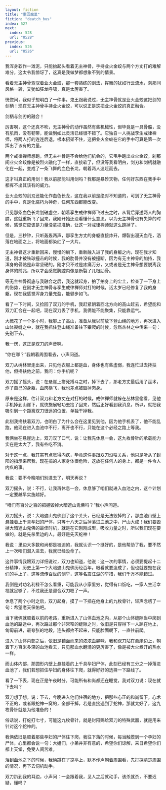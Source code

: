 ```yaml
---
layout: fiction
title: "重回魔巢"
fiction: "deatch_bus"
index: 527
next:
  index: 528
  url: "0528"
previous:
  index: 526
  url: "0526"
---
```

我浑身软作一滩泥，只能抬起头看着无主神骨，手持业火金蛟与两个方丈打的难解难分，这太令我惊讶了，这真是我做梦都想象不到的情景。

看着无主神骨驾驭着业火金蛟，那一套熟练的剑法，挥舞的犹如行云流水，刹那间风格一转，又犹如狂龙呼啸，真是太厉害了。

恍惚间，我似乎想明白了一件事。鬼王跟我说过，无主神骨就是业火金蛟这把剑的剑柄！现在无主神骨手持业火金蛟，可以说正是这把业火金蛟的真正融合。

剑柄与剑刃的融合！

厉害啊，这个还真不吹，无主神骨的动作虽然有些机械性，但毕竟是一具骨骼，没有肌肉，没有韧带，能做到如此灵活已经很不错了。它独自一人挑战孪生戒律禅师，将两人打的连连后退，根本招架不住，这把业火金蛟在它的手中可算是第一次挥出了该有的力量。

两个戒律禅师想跑，但无主神骨是不会给他们机会的，它甩手跑出业火金蛟，刹那间业火金蛟像是被烈火融化了一样，直接软了，但没等我看明白，剑刃和剑柄就融化在一起，变成了一条飞舞的血色长龙，朝着两人追赶而去。

这才叫真正的用剑！我以前那能叫用剑吗？我那是暴殄天物，任何好东西在我手中都挥不出其该有的威力。

业火金蛟的剑刃还能化作血色长龙，这在我以前是绝对不知道的，可到了无主神骨的手中，真是化腐朽为神奇，任何东西都能改变。

只见那条血色长龙划破虚空，朝着孪生戒律禅师飞过去之时，从背后穿透两人的胸膛，这就重新飞了回来，我刚开始还没看懂什么意思，以为无主神骨也有失算的时候，感觉它应该是力量没拿捏准确，让这一对戒律禅师就这么跑掉了。

但是，三秒钟，只听轰轰两声，那孪生方丈的身躯直接炸开，爆裂出漫天血花，洒落在地面之上，将地面都染红了一大片。

无主神骨这才重新回来，慢慢的躺下，重新融入进了我的身躯之内，现在我才知道，刚才被铁球撞击的时候，我的肋骨并没有被撞断，因为有无主神骨的加持，我浑身的骨骼是非常坚硬的，刚才只不过是疼痛万分，又或者是无主神骨想要脱离我身体的前兆，所以才会感觉胸腔内像是断裂了几根肋骨。

等无主神骨彻底与我融合之后，我这就起身，拍了拍身上的尘土，检查了一下身上的伤势，在刚才无主神骨与孪生戒律禅师对打的时候，活太岁已经修复了我的身躯，现在我感觉浑身力量充盈，能健步如飞。

看了一下时间，又捡回了双刀的手机，我赶紧朝着西北方向的高山赶去，希望能和双刀汇合在一起吧，现在双刀丢了手机，我俩能不能聚集，只能靠运气。

大概花了一个多小时，我攀上了高山，准备从我以前放下登山绳的地方，再次进入山体裂缝之中，就在我抓住登山绳准备往下攀爬的时候，忽然丛林之中传来一句：先别下去。

我一愣，这正是双刀的声音啊。

“你在哪？”我朝着周围看去，小声问道。

双刀从树林里走出来，只见他衣服上都是血，身体也有些虚弱，我连忙过去搀扶他，但搀扶他之前，我问：你手机呢？

双刀摇了摇头，说：在悬崖上拼死搏斗之时，掉下去了，那老方丈最后用了巫术，炸了自己的身躯，血肉横飞，我也差点被毁掉肉身。

原来是这样，估计双刀和老方丈在对打的时候，戒律禅师就躲在丛林里偷看，见他手机掉到山崖下，就快施展轻功去捡了回来，然后正好看到我消息，所以，就把我吸引到一个距离双刀很远的位置，单独干掉我。

此刻我搀扶着双刀，也明白了为什么会在这里见到他，因为他手机丢了，他不能乱跑，他现在进入血池中不行，离开也不行，只能在这个必经之路上等我。

我俩坐在悬崖边上，双刀叹了口气，说：让我先休息一会，这九枚骨针的承载能力实在是太大了，我有些吃不消。

对于这一点，我其实有点觉得内疚，毕竟这件事跟双刀没啥关系，他只是听从了封阳的指示来帮我，现在搞的人家身体很危险，这放在任何人的身上，都是一件令人内疚的事。

我说：要不今晚咱们别进去了，明天再说？

双刀摇头，说：不行，让我再休息一会，休息够了咱们就进入血池之内，这个计划一定要越早实施越好。

“咱们有百分之百的把握毁掉大暗遮山鬼佛吗？”我小声问道。

双刀摇头，说：大暗遮山鬼佛到了这个关头，已经是无法毁掉的了，那血池山壁上悬挂着上千具孕妇的尸体，只等十八天之后掉落进血池之中，尸山大成！我们要毁掉大暗遮山鬼佛的最佳时机，就是在它刚刚成型，吸收力量之时，所以我们现在要做的，就是先杀里边的人，最好是先灭蛇神！

我说：里边大多数和尚都是被迫的，我就认识一个挺好的，是他帮助了我，要不然上一次咱们潜入进去，我就已经没命了。

这件事情我跟双刀详细说过，双刀也知道，他说：这一次的事情，必须要提起十二分精神，历史上第一个大暗遮山鬼佛历经百年，眼看就要造成了，但也就要毁在我们的手上了，这等流传百世的创举，这等名震江湖的举措，我们千万不能错过。

我倒是对功名利禄不怎么看重，可能我从小家里穷，觉得有口饭吃，一家人生活幸福就足够了，不过我还是迎合双刀嗯了一声。

休息了两个小时之后，双刀起身，摸了一下插在他身上的九枚骨针，轻声念叨了一句：希望老天保佑吧。

当下我俩就顺着以前的老路，重新进入了山体血池之内，从那个山体缝隙当中爬到血池的路途中，再次路过那个非常窄的缝隙之时，依旧是只容得下一人趴在地上，匍匐前进，最夸张的地段，连头都抬不起来，只能脸面朝下，一直往前爬。

进入了山体内部之后，依旧是铺面而来的浓浓血腥味，我和双刀站在悬崖边上，朝着下方百米多深的血池看去，只见那血水翻涌的更厉害了，像是被大火煮开的热水一样。

而山体内部，那圆形内壁上悬挂着的上千具孕妇尸体，此刻已经有三分之一掉落进血池了，我们若想抓住孕妇的身体往下爬，就得好好的选择一下路线了。

看了一下表，现在正是午夜时分，可能所有和尚都还在睡觉，我对双刀说：现在就下去吗？

双刀想了想，说：下去，今晚进入他们住宿的地方，把那些心正的和尚留下，心术不正的，或者跟蛇神一窝的，全部干掉，若是直接遇到了蛇神，那就太好了，这九枚骨针就是为他准备的！

俗话说，打蛇打七寸，可能这九枚骨针，就是封阳赐给双刀的特殊武器，就是用来针对这个蛇神的。

我俩依旧是顺着那些孕妇的尸体往下爬，我往下落的时候，每当触摸到一个孕妇的尸体，心里都会说一句：大姐们，小弟并非有意的，希望你们谅解，来日希望你们都上天堂，免受人间苦难。

落到血池之下的时候，我俩蹲在了凉亭上，默不作声朝着周围看，先打探清楚周围的情况，再下去伺机动手。

双刀趴到我的耳边，小声问：一会跟着我，见人之后就动手，该杀就杀，不要迟疑，懂吗？